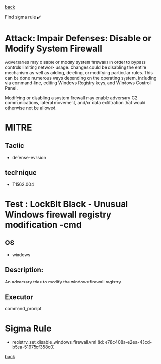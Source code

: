
[back](../index.md)

Find sigma rule :heavy_check_mark: 

# Attack: Impair Defenses: Disable or Modify System Firewall 

Adversaries may disable or modify system firewalls in order to bypass controls limiting network usage. Changes could be disabling the entire mechanism as well as adding, deleting, or modifying particular rules. This can be done numerous ways depending on the operating system, including via command-line, editing Windows Registry keys, and Windows Control Panel.

Modifying or disabling a system firewall may enable adversary C2 communications, lateral movement, and/or data exfiltration that would otherwise not be allowed. 

# MITRE
## Tactic
  - defense-evasion


## technique
  - T1562.004


# Test : LockBit Black - Unusual Windows firewall registry modification -cmd
## OS
  - windows


## Description:
An adversary tries to modify the windows firewall registry


## Executor
command_prompt

# Sigma Rule
 - registry_set_disable_windows_firewall.yml (id: e78c408a-e2ea-43cd-b5ea-51975cf358c0)



[back](../index.md)

